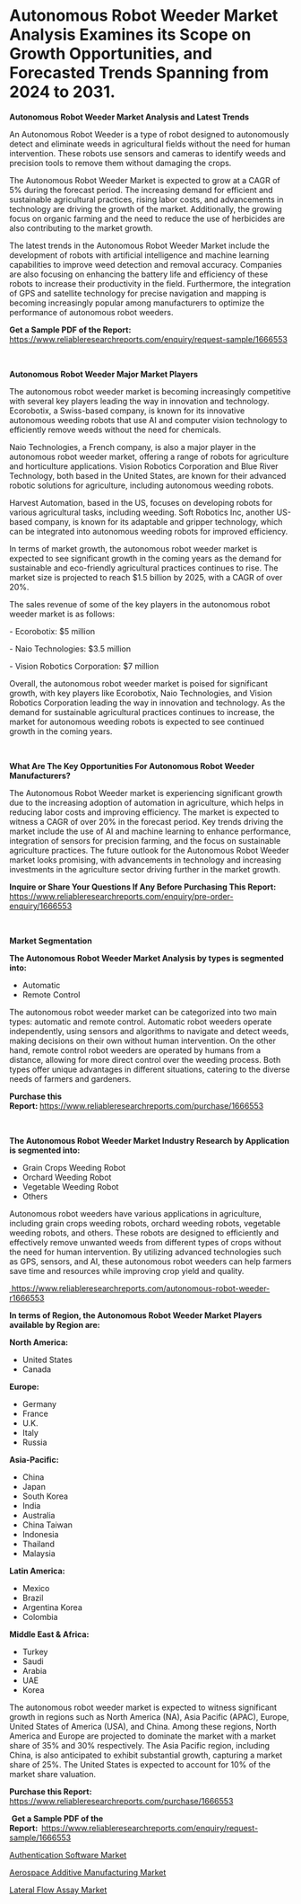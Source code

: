 <p><h1>Autonomous Robot Weeder Market Analysis Examines its Scope on Growth Opportunities, and Forecasted Trends Spanning from 2024 to 2031.</h1></p><p><strong>Autonomous Robot Weeder Market Analysis and Latest Trends</strong></p>
<p><p>An Autonomous Robot Weeder is a type of robot designed to autonomously detect and eliminate weeds in agricultural fields without the need for human intervention. These robots use sensors and cameras to identify weeds and precision tools to remove them without damaging the crops.</p><p>The Autonomous Robot Weeder Market is expected to grow at a CAGR of 5% during the forecast period. The increasing demand for efficient and sustainable agricultural practices, rising labor costs, and advancements in technology are driving the growth of the market. Additionally, the growing focus on organic farming and the need to reduce the use of herbicides are also contributing to the market growth.</p><p>The latest trends in the Autonomous Robot Weeder Market include the development of robots with artificial intelligence and machine learning capabilities to improve weed detection and removal accuracy. Companies are also focusing on enhancing the battery life and efficiency of these robots to increase their productivity in the field. Furthermore, the integration of GPS and satellite technology for precise navigation and mapping is becoming increasingly popular among manufacturers to optimize the performance of autonomous robot weeders.</p></p>
<p><strong>Get a Sample PDF of the Report:&nbsp;</strong> <a href="https://www.reliableresearchreports.com/enquiry/request-sample/1666553">https://www.reliableresearchreports.com/enquiry/request-sample/1666553</a></p>
<p>&nbsp;</p>
<p><strong>Autonomous Robot Weeder Major Market Players</strong></p>
<p><p>The autonomous robot weeder market is becoming increasingly competitive with several key players leading the way in innovation and technology. Ecorobotix, a Swiss-based company, is known for its innovative autonomous weeding robots that use AI and computer vision technology to efficiently remove weeds without the need for chemicals. </p><p>Naio Technologies, a French company, is also a major player in the autonomous robot weeder market, offering a range of robots for agriculture and horticulture applications. Vision Robotics Corporation and Blue River Technology, both based in the United States, are known for their advanced robotic solutions for agriculture, including autonomous weeding robots.</p><p>Harvest Automation, based in the US, focuses on developing robots for various agricultural tasks, including weeding. Soft Robotics Inc, another US-based company, is known for its adaptable and gripper technology, which can be integrated into autonomous weeding robots for improved efficiency.</p><p>In terms of market growth, the autonomous robot weeder market is expected to see significant growth in the coming years as the demand for sustainable and eco-friendly agricultural practices continues to rise. The market size is projected to reach $1.5 billion by 2025, with a CAGR of over 20%.</p><p>The sales revenue of some of the key players in the autonomous robot weeder market is as follows:</p><p>- Ecorobotix: $5 million</p><p>- Naio Technologies: $3.5 million</p><p>- Vision Robotics Corporation: $7 million</p><p>Overall, the autonomous robot weeder market is poised for significant growth, with key players like Ecorobotix, Naio Technologies, and Vision Robotics Corporation leading the way in innovation and technology. As the demand for sustainable agricultural practices continues to increase, the market for autonomous weeding robots is expected to see continued growth in the coming years.</p></p>
<p>&nbsp;</p>
<p><strong>What Are The Key Opportunities For Autonomous Robot Weeder Manufacturers?</strong></p>
<p><p>The Autonomous Robot Weeder market is experiencing significant growth due to the increasing adoption of automation in agriculture, which helps in reducing labor costs and improving efficiency. The market is expected to witness a CAGR of over 20% in the forecast period. Key trends driving the market include the use of AI and machine learning to enhance performance, integration of sensors for precision farming, and the focus on sustainable agriculture practices. The future outlook for the Autonomous Robot Weeder market looks promising, with advancements in technology and increasing investments in the agriculture sector driving further in the market growth.</p></p>
<p><strong>Inquire or Share Your Questions If Any Before Purchasing This Report:</strong> <a href="https://www.reliableresearchreports.com/enquiry/pre-order-enquiry/1666553">https://www.reliableresearchreports.com/enquiry/pre-order-enquiry/1666553</a></p>
<p>&nbsp;</p>
<p><strong>Market Segmentation</strong></p>
<p><strong>The Autonomous Robot Weeder Market Analysis by types is segmented into:</strong></p>
<p><ul><li>Automatic</li><li>Remote Control</li></ul></p>
<p><p>The autonomous robot weeder market can be categorized into two main types: automatic and remote control. Automatic robot weeders operate independently, using sensors and algorithms to navigate and detect weeds, making decisions on their own without human intervention. On the other hand, remote control robot weeders are operated by humans from a distance, allowing for more direct control over the weeding process. Both types offer unique advantages in different situations, catering to the diverse needs of farmers and gardeners.</p></p>
<p><strong>Purchase this Report:&nbsp;</strong><a href="https://www.reliableresearchreports.com/purchase/1666553">https://www.reliableresearchreports.com/purchase/1666553</a></p>
<p>&nbsp;</p>
<p><strong>The Autonomous Robot Weeder Market Industry Research by Application is segmented into:</strong></p>
<p><ul><li>Grain Crops Weeding Robot</li><li>Orchard Weeding Robot</li><li>Vegetable Weeding Robot</li><li>Others</li></ul></p>
<p><p>Autonomous robot weeders have various applications in agriculture, including grain crops weeding robots, orchard weeding robots, vegetable weeding robots, and others. These robots are designed to efficiently and effectively remove unwanted weeds from different types of crops without the need for human intervention. By utilizing advanced technologies such as GPS, sensors, and AI, these autonomous robot weeders can help farmers save time and resources while improving crop yield and quality.</p></p>
<p><a href="https://www.reliableresearchreports.com/autonomous-robot-weeder-r1666553">&nbsp;https://www.reliableresearchreports.com/autonomous-robot-weeder-r1666553</a></p>
<p><strong>In terms of Region, the Autonomous Robot Weeder Market Players available by Region are:</strong></p>
<p>
    <p> <strong> North America: </strong>
        <ul>
            <li>United States</li>
            <li>Canada</li>
        </ul>
        </p> 
    <p> <strong> Europe: </strong>
        <ul>
            <li>Germany</li>
            <li>France</li>
            <li>U.K.</li>
            <li>Italy</li>
            <li>Russia</li>
        </ul>
        </p> 
    <p> <strong> Asia-Pacific: </strong>
        <ul>
            <li>China</li>
            <li>Japan</li>
            <li>South Korea</li>
            <li>India</li>
            <li>Australia</li>
            <li>China Taiwan</li>
            <li>Indonesia</li>
            <li>Thailand</li>
            <li>Malaysia</li>
        </ul>
        </p> 
    <p> <strong> Latin America: </strong>
        <ul>
            <li>Mexico</li>
            <li>Brazil</li>
            <li>Argentina Korea</li>
            <li>Colombia</li>
        </ul>
        </p> 
    <p> <strong> Middle East & Africa: </strong>
        <ul>
            <li>Turkey</li>
            <li>Saudi</li>
            <li>Arabia</li>
            <li>UAE</li>
            <li>Korea</li>
        </ul>
    </p>
    </p>
<p><p>The autonomous robot weeder market is expected to witness significant growth in regions such as North America (NA), Asia Pacific (APAC), Europe, United States of America (USA), and China. Among these regions, North America and Europe are projected to dominate the market with a market share of 35% and 30% respectively. The Asia Pacific region, including China, is also anticipated to exhibit substantial growth, capturing a market share of 25%. The United States is expected to account for 10% of the market share valuation.</p></p>
<p><strong>Purchase this Report: </strong><a href="https://www.reliableresearchreports.com/purchase/1666553">https://www.reliableresearchreports.com/purchase/1666553</a></p>
<p>&nbsp;<strong>Get a Sample PDF of the Report:&nbsp;&nbsp;</strong><a href="https://www.reliableresearchreports.com/enquiry/request-sample/1666553">https://www.reliableresearchreports.com/enquiry/request-sample/1666553</a></p>
<p><strong></strong></p>
<p><p><a href="https://www.linkedin.com/pulse/authentication-software-market-competitive-analysis-trends-fgane">Authentication Software Market</a></p><p><a href="https://github.com/HarmonyBogan1944/Market-Research-Report-List-1/blob/main/aerospace-additive-manufacturing-market.md">Aerospace Additive Manufacturing Market</a></p><p><a href="https://www.linkedin.com/pulse/lateral-flow-assaynbspmarket-focuses-market-share-size-projected-rnjaf">Lateral Flow Assay Market</a></p></p>